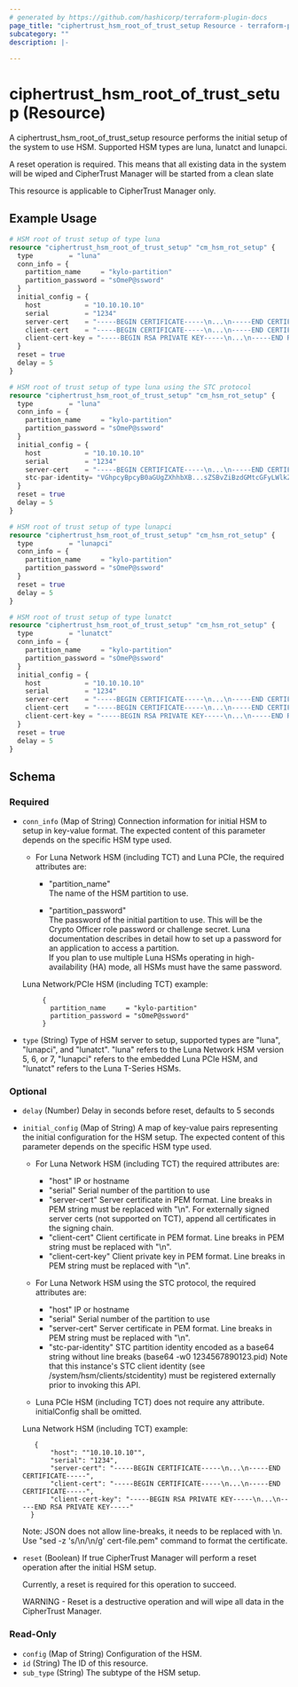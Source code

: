 ```yaml
---
# generated by https://github.com/hashicorp/terraform-plugin-docs
page_title: "ciphertrust_hsm_root_of_trust_setup Resource - terraform-provider-ciphertrust"
subcategory: ""
description: |-
  
---
```


# ciphertrust_hsm_root_of_trust_setup (Resource)

A ciphertrust_hsm_root_of_trust_setup resource performs the initial setup of the system to use HSM. Supported HSM types are luna, lunatct and lunapci.

A reset operation is required. This means that all existing data in the system will be wiped and CipherTrust Manager will be started from a clean slate

This resource is applicable to CipherTrust Manager only.

## Example Usage

```terraform
# HSM root of trust setup of type luna
resource "ciphertrust_hsm_root_of_trust_setup" "cm_hsm_rot_setup" {
  type         = "luna"
  conn_info = {
    partition_name     = "kylo-partition"
    partition_password = "sOmeP@ssword"
  }
  initial_config = {
    host           = "10.10.10.10"
    serial         = "1234"
    server-cert    = "-----BEGIN CERTIFICATE-----\n...\n-----END CERTIFICATE-----"
    client-cert    = "-----BEGIN CERTIFICATE-----\n...\n-----END CERTIFICATE-----"
    client-cert-key = "-----BEGIN RSA PRIVATE KEY-----\n...\n-----END RSA PRIVATE KEY-----"
  }
  reset = true
  delay = 5
}
```

```terraform
# HSM root of trust setup of type luna using the STC protocol
resource "ciphertrust_hsm_root_of_trust_setup" "cm_hsm_rot_setup" {
  type         = "luna"
  conn_info = {
    partition_name     = "kylo-partition"
    partition_password = "sOmeP@ssword"
  }
  initial_config = {
    host           = "10.10.10.10"
    serial         = "1234"
    server-cert    = "-----BEGIN CERTIFICATE-----\n...\n-----END CERTIFICATE-----"
    stc-par-identity= "VGhpcyBpcyB0aGUgZXhhbXB...sZSBvZiBzdGMtcGFyLWlkZW50aXR5"
  }
  reset = true
  delay = 5
}
```

```terraform
# HSM root of trust setup of type lunapci
resource "ciphertrust_hsm_root_of_trust_setup" "cm_hsm_rot_setup" {
  type         = "lunapci"
  conn_info = {
    partition_name     = "kylo-partition"
    partition_password = "sOmeP@ssword"
  }
  reset = true
  delay = 5
}
```

```terraform
# HSM root of trust setup of type lunatct
resource "ciphertrust_hsm_root_of_trust_setup" "cm_hsm_rot_setup" {
  type         = "lunatct"
  conn_info = {
    partition_name     = "kylo-partition"
    partition_password = "sOmeP@ssword"
  }
  initial_config = {
    host           = "10.10.10.10"
    serial         = "1234"
    server-cert    = "-----BEGIN CERTIFICATE-----\n...\n-----END CERTIFICATE-----"
    client-cert    = "-----BEGIN CERTIFICATE-----\n...\n-----END CERTIFICATE-----"
    client-cert-key = "-----BEGIN RSA PRIVATE KEY-----\n...\n-----END RSA PRIVATE KEY-----"
  }
  reset = true
  delay = 5
}
```

<!-- schema generated by tfplugindocs -->
## Schema

### Required

- `conn_info` (Map of String) Connection information for initial HSM to setup in key-value format. The expected content of this parameter depends on the specific HSM type used.

   - For Luna Network HSM (including TCT) and Luna PCIe, the required attributes are:

     - "partition_name"  
        The name of the HSM partition to use.

     - "partition_password"  
        The password of the initial partition to use. This will be the Crypto Officer role password or challenge secret. Luna documentation describes in detail how to set up a password for an application to access a partition.  
        If you plan to use multiple Luna HSMs operating in high-availability (HA) mode, all HSMs must have the same password.

   Luna Network/PCIe HSM (including TCT) example:

           { 
             partition_name     = "kylo-partition"
             partition_password = "sOmeP@ssword"
           }

- `type` (String) Type of HSM server to setup, supported types are "luna", "lunapci", and "lunatct". "luna" refers to the Luna Network HSM version 5, 6, or 7, "lunapci" refers to the embedded Luna PCIe HSM, and "lunatct" refers to the Luna T-Series HSMs.

### Optional

- `delay` (Number) Delay in seconds before reset, defaults to 5 seconds


- `initial_config` (Map of String) A map of key-value pairs representing the initial configuration for the HSM setup. The expected content of this parameter depends on the specific HSM type used.

   - For Luna Network HSM (including TCT) the required attributes are:
     - "host"
        IP or hostname
     - "serial"
        Serial number of the partition to use
     - "server-cert"
        Server certificate in PEM format. Line breaks in PEM string must be replaced with "\n".
        For externally signed server certs (not supported on TCT), append all certificates in the signing chain.
     - "client-cert"
        Client certificate in PEM format. Line breaks in PEM string must be replaced with "\n".
     - "client-cert-key"
        Client private key in PEM format. Line breaks in PEM string must be replaced with "\n".

   - For Luna Network HSM using the STC protocol, the required attributes are:
     - "host"
       IP or hostname
     - "serial"
        Serial number of the partition to use
     - "server-cert"
        Server certificate in PEM format. Line breaks in PEM string must be replaced with "\n".
     - "stc-par-identity"
        STC partition identity encoded as a base64 string without line breaks (base64 -w0 1234567890123.pid)
        Note that this instance's STC client identity (see /system/hsm/clients/stcidentity) must be registered externally prior to invoking this API.

   - Luna PCIe HSM (including TCT) does not require any attribute. initialConfig shall be omitted.

   Luna Network HSM (including TCT) example:

         {
             "host": ""10.10.10.10"",
             "serial": "1234",
             "server-cert": "-----BEGIN CERTIFICATE-----\n...\n-----END CERTIFICATE-----",
             "client-cert": "-----BEGIN CERTIFICATE-----\n...\n-----END CERTIFICATE-----",
             "client-cert-key": "-----BEGIN RSA PRIVATE KEY-----\n...\n-----END RSA PRIVATE KEY-----"
        }

   Note: JSON does not allow line-breaks, it needs to be replaced with \n. Use "sed -z 's/\n/\\n/g' cert-file.pem" command to format the certificate.


- `reset` (Boolean) If true CipherTrust Manager will perform a reset operation after the initial HSM setup.

  Currently, a reset is required for this operation to succeed.

  WARNING - Reset is a destructive operation and will wipe all data in the CipherTrust Manager.

### Read-Only

- `config` (Map of String) Configuration of the HSM.
- `id` (String) The ID of this resource.
- `sub_type` (String) The subtype of the HSM setup.
